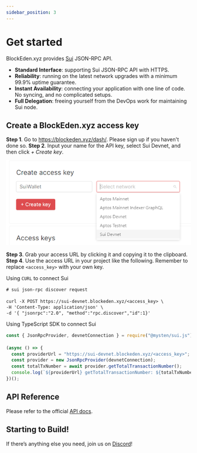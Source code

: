 ```yaml
---
sidebar_position: 3
---
```


# Get started

BlockEden.xyz provides [Sui](https://sui.io/) JSON-RPC API.

* **Standard Interface**: supporting Sui JSON-RPC API with HTTPS.
* **Reliability**: running on the latest network upgrades with a minimum 99.9%
  uptime guarantee.
* **Instant Availability**: connecting your application with one line of code. No
  syncing, and no complicated setups.
* **Full Delegation**: freeing yourself from the DevOps work for maintaining Sui node.


## Create a BlockEden.xyz access key

**Step 1**. Go to https://blockeden.xyz/dash/. Please sign up if you haven't done so.
**Step 2**. Input your name for the API key, select Sui Devnet, and then click *+ Create key*.

![image info](./img/create_sui_access_key.png)

**Step 3**. Grab your access URL by clicking it and copying it to the clipboard.
**Step 4**. Use the access URL in your project like the following. Remember to replace `<access_key>` with your own key.

Using `CURL` to connect Sui

```
# sui json-rpc discover request

curl -X POST https://sui-devnet.blockeden.xyz/<access_key> \
-H 'Content-Type: application/json' \
-d '{ "jsonrpc":"2.0", "method":"rpc.discover","id":1}'
```

Using TypeScript SDK to connect Sui

```typescript
const { JsonRpcProvider, devnetConnection } = require("@mysten/sui.js");

(async () => {
  const providerUrl = "https://sui-devnet.blockeden.xyz/<access_key>";
  const provider = new JsonRpcProvider(devnetConnection);
  const totalTxNumber = await provider.getTotalTransactionNumber();
  console.log(`${providerUrl} getTotalTransactionNumber: ${totalTxNumber}`);
})();
```

## API Reference

Please refer to the official
[API docs](https://docs.sui.io/sui-jsonrpc).

## Starting to Build!

If there’s anything else you need, join us on
[Discord](https://discord.gg/GqzTYQ4YNa)!
